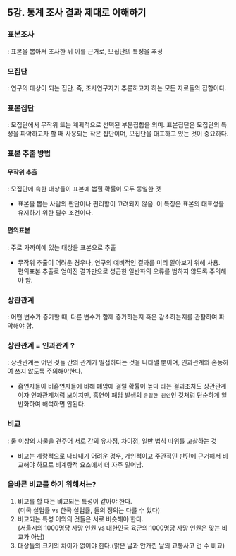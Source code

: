 ## 5강. 통계 조사 결과 제대로 이해하기

### 표본조사
: 표본을 뽑아서 조사한 뒤 이를 근거로, 모집단의 특성을 추정

### 모집단
: 연구의 대상이 되는 집단. 즉, 조사연구자가 추론하고자 하는 모든 자료들의 집합이다.

### 표본집단
: 모집단에서 무작위 또는 계획적으로 선택된 부분집합을 의미. 표본집단은 모집단의 특성을 파악하고자 할 때 사용되는 작은 집단이며, 모집단을 대표하고 있는 것이 중요하다.

### 표본 추출 방법
#### 무작위 추출
: 모집단에 속한 대상들이 표본에 뽑힐 확률이 모두 동일한 것

- 표본을 뽑는 사람의 판단이나 편리함이 고려되지 않음. 이 특징은 표본의 대표성을 유지하기 위한 필수 조건이다.

#### 편의표본
: 주로 가까이에 있는 대상을 표본으로 추출
- 무작위 추출이 어려운 경우나, 연구의 예비적인 결과를 미리 알아보기 위해 사용.  
편의표본 추출로 얻어진 결과만으로 성급한 일반화의 오류를 범하지 않도록 주의해야 함.

### 상관관계
: 어떤 변수가 증가할 때, 다른 변수가 함께 증가하는지 혹은 감소하는지를 관찰하여 파악해야 함.    

### 상관관계 = 인과관계 ?
: 상관관계는 어떤 것들 간의 관계가 밀접하다는 것을 나타낼 뿐이며, 인과관계와 혼동하여 쓰지 않도록 주의해야한다.
- 흡연자들이 비흡연자들에 비해 폐암에 걸릴 확률이 높다 라는 결과조차도 상관관계이자 인과관계처럼 보이지만, 흡연이 폐암 발생의 `유일한 원인`인 것처럼 단순하게 일반화하여 해석하면 안된다.

### 비교
: 둘 이상의 사물을 견주어 서로 간의 유사점, 차이점, 일반 법칙 따위를 고찰하는 것

- 비교는 계량적으로 나타내기 어려운 경우, 개인적이고 주관적인 판단에 근거해서 비교해야 하므로 비계량적 요소에서 더 자주 일어남.

### 올바른 비교를 하기 위해서는?
1. 비교를 할 때는 비교되는 특성이 같아야 한다.  
(미국 실업률 vs 한국 실업률, 둘의 정의는 다를 수 있다)
2. 비교되는 특성 이외의 것들은 서로 비슷해야 한다.  
(서울시의 1000명당 사망 인원 vs 대한민국 육군의 1000명당 사망 인원은 맞는 비교가 아님)
3. 대상들의 크기의 차이가 없어야 한다.(맑은 날과 안개낀 날의 교통사고 건 수 비교)